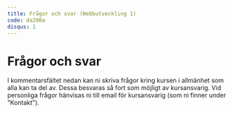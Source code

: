```yaml
---
title: Frågor och svar (Webbutveckling 1)
code: da280a
disqus: 1
---
```


# Frågor och svar

I kommentarsfältet nedan kan ni skriva frågor kring kursen i allmänhet som alla kan ta del av. Dessa besvaras så fort som möjligt av kursansvarig. Vid personliga frågor hänvisas ni till email för kursansvarig (som ni finner under "Kontakt").
